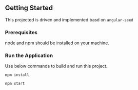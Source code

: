 

## Getting Started
This projected is driven and implemented basd on `angular-seed`

### Prerequisites

node and npm should be installed on your machine.

### Run the Application

Use below commands to build and run this project.
```
npm install

npm start
```

